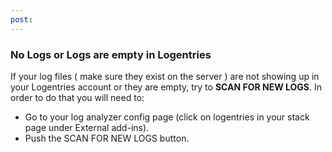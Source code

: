 ```yaml
---
post: 
---
```


### No Logs or Logs are empty in Logentries

If your log files (
make sure they exist on the server
) are not showing up in your Logentries account or they are empty, try to **SCAN FOR NEW LOGS**. In order to do that you will need to:

- Go to your log analyzer config page (click on logentries in your stack page under External add-ins).
- Push the SCAN FOR NEW LOGS button.
